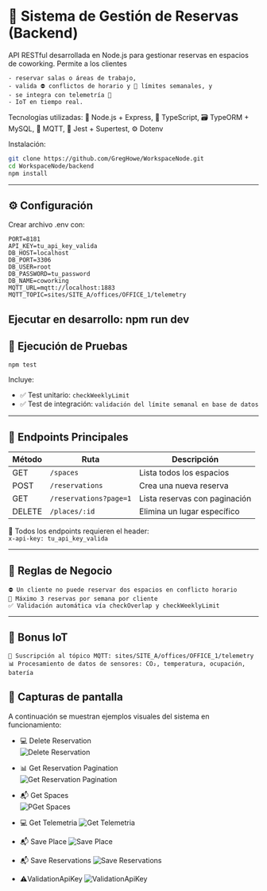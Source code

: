 # 📘 Sistema de Gestión de Reservas (Backend)

API RESTful desarrollada en Node.js para gestionar reservas en espacios de coworking. Permite a los clientes 

```
- reservar salas o áreas de trabajo, 
- valida ⛔ conflictos de horario y 🚫 límites semanales, y 
- se integra con telemetría 📡 
- IoT en tiempo real.
```

Tecnologías utilizadas: 🧠 Node.js + Express, 🧪 TypeScript, 🗃️ TypeORM + MySQL, 📡 MQTT, 🧪 Jest + Supertest, ⚙️ Dotenv

Instalación:

```bash
git clone https://github.com/GregHowe/WorkspaceNode.git
cd WorkspaceNode/backend
npm install
```

---

## ⚙️ Configuración

Crear archivo .env con:

```env
PORT=8181
API_KEY=tu_api_key_valida
DB_HOST=localhost
DB_PORT=3306
DB_USER=root
DB_PASSWORD=tu_password
DB_NAME=coworking
MQTT_URL=mqtt://localhost:1883
MQTT_TOPIC=sites/SITE_A/offices/OFFICE_1/telemetry

```
Ejecutar en desarrollo:
npm run dev
---

## 🧪 Ejecución de Pruebas

```bash
npm test
```

Incluye:

- ✅ Test unitario: `checkWeeklyLimit`
- ✅ Test de integración: `validación del límite semanal en base de datos`

---

## 📡 Endpoints Principales

| Método | Ruta                  | Descripción                        |
|--------|-----------------------|------------------------------------|
| GET    | `/spaces`           | Lista todos los espacios           |
| POST   | `/reservations`           | Crea una nueva reserva             |
| GET    | `/reservations?page=1`    | Lista reservas con paginación      |
| DELETE | `/places/:id`        | Elimina un lugar específico        |

🔐 Todos los endpoints requieren el header:  
`x-api-key: tu_api_key_valida`

---

## 🧠 Reglas de Negocio
```
⛔ Un cliente no puede reservar dos espacios en conflicto horario 
🚫 Máximo 3 reservas por semana por cliente 
✅ Validación automática vía checkOverlap y checkWeeklyLimit
```
---

## 📡 Bonus IoT
```
📡 Suscripción al tópico MQTT: sites/SITE_A/offices/OFFICE_1/telemetry 
📊 Procesamiento de datos de sensores: CO₂, temperatura, ocupación, batería
```

## 📸 Capturas de pantalla

A continuación se muestran ejemplos visuales del sistema en funcionamiento:

- 💻 Delete Reservation   
    ![Delete Reservation](../Screenshots/backendDeleteReservation.png)

- 📊 Get Reservation Pagination   
    ![Get Reservation Pagination ](../Screenshots/backendGetReservationPagination.png)

- 📬 Get Spaces  
    ![PGet Spaces](../Screenshots/backendGetSpaces.png)

- 💻 Get Telemetria
    ![Get Telemetria](../Screenshots/BackendGetTelemetria.png)

- 📬 Save Place
    ![Save Place](../Screenshots/BackendSavePlace.png)

- 📬 Save Reservations
    ![Save Reservations](../Screenshots/BackendSaveReservations.png)

- ⚠️ValidationApiKey
    ![ValidationApiKey](../Screenshots/backendValidationApiKey.png)


